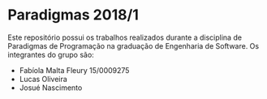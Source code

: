 # Paradigmas 2018/1

Este repositório possui os trabalhos realizados durante a disciplina de Paradigmas de Programação na graduação de Engenharia de Software.
Os integrantes do grupo são:
- Fabíola Malta Fleury 15/0009275
- Lucas Oliveira
- Josué Nascimento
